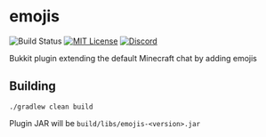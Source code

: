 # emojis
![Build Status](https://img.shields.io/github/actions/workflow/status/unnamed/emojis/build.yml?branch=main)
[![MIT License](https://img.shields.io/badge/license-MIT-blue)](license.txt)
[![Discord](https://img.shields.io/discord/683899335405994062)](https://discord.gg/xbba2fy)

Bukkit plugin extending the default Minecraft chat by adding emojis

## Building
```shell
./gradlew clean build
```
Plugin JAR will be `build/libs/emojis-<version>.jar`